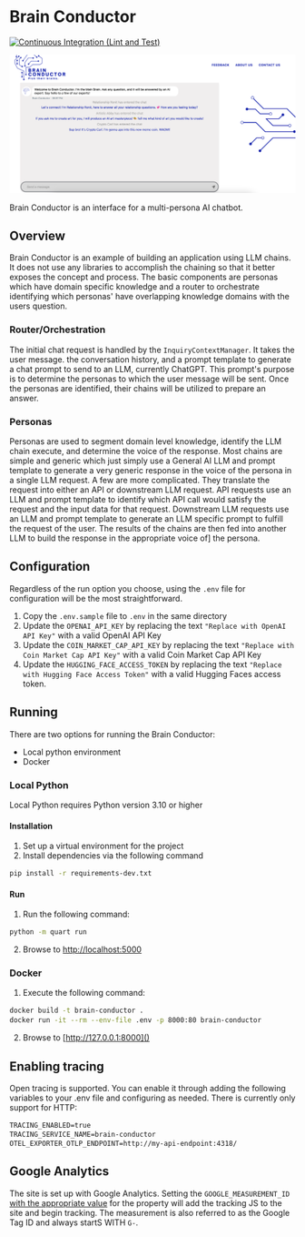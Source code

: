 # Brain Conductor

[![Continuous Integration (Lint and Test)](https://github.com/Zettafi/brain-conductor/actions/workflows/ci-actions.yaml/badge.svg)](https://github.com/Zettafi/brain-conductor/actions/workflows/ci-actions.yaml)

![Brain Conductor](brain-conductor.png)

Brain Conductor is an interface for a multi-persona AI chatbot.

## Overview

Brain Conductor is an example of building an application using LLM chains. It does not
use any libraries to accomplish the chaining so that it better exposes the concept and process. The
basic components are personas which have domain specific knowledge and a router to orchestrate
identifying which personas' have overlapping knowledge domains with the users question.

### Router/Orchestration

The initial chat request is handled by the `InquiryContextManager`. It takes the user
message. the conversation history, and a prompt template to generate a chat prompt to
send to an LLM, currently ChatGPT. This prompt's purpose is to determine the personas
to which the user message will be sent. Once the personas are identified, their chains
will be utilized to prepare an answer. 

### Personas

Personas are used to segment domain level knowledge, identify the LLM chain execute,
and determine the voice of the response. Most chains are simple and generic which just
simply use a General AI LLM and prompt template to generate a very generic response
in the voice of the persona in a single LLM request. A few are more complicated. They
translate the request into either an API or downstream LLM request. API requests use an
LLM and prompt template to identify which API call would satisfy the request and the
input data for that request. Downstream LLM requests use an LLM and prompt template to
generate an LLM specific prompt to fulfill the request of the user. The results of the
chains are then fed into another LLM to build the response in the appropriate voice of]
the persona.

## Configuration

Regardless of the run option you choose, using the `.env` file for
configuration will be the most straightforward.

1. Copy the `.env.sample` file to `.env` in the same directory
2. Update the `OPENAI_API_KEY` by replacing the text `"Replace with OpenAI API Key"`
with a valid OpenAI API Key
3. Update the `COIN_MARKET_CAP_API_KEY` by replacing the text
`"Replace with Coin Market Cap API Key"` with a valid Coin Market Cap API Key
4. Update the `HUGGING_FACE_ACCESS_TOKEN` by replacing the text `"Replace with Hugging Face Access Token"`
with a valid Hugging Faces access token.

## Running

There are two options for running the Brain Conductor:

 - Local python environment
 - Docker

### Local Python

Local Python requires Python version 3.10 or higher

#### Installation

1. Set up a virtual environment for the project
2. Install dependencies via the following command
```bash
pip install -r requirements-dev.txt
```

#### Run

1. Run the following command:
```bash
python -m quart run
```
2. Browse to [http://localhost:5000]()

### Docker

1. Execute the following command:
```bash
docker build -t brain-conductor .
docker run -it --rm --env-file .env -p 8000:80 brain-conductor 
```
2. Browse to [http://127.0.0.1:8000]()

## Enabling tracing

Open tracing is supported. You can enable it through adding the following variables to 
your .env file and configuring as needed. There is currently only support for HTTP:

```
TRACING_ENABLED=true
TRACING_SERVICE_NAME=brain-conductor
OTEL_EXPORTER_OTLP_ENDPOINT=http://my-api-endpoint:4318/
```

## Google Analytics

The site is set up with Google Analytics. Setting the `GOOGLE_MEASUREMENT_ID`
[with the appropriate value](https://support.google.com/analytics/answer/9539598?sjid=11295571347512936459-NA#find-G-ID)
for the property will add the tracking JS to the site and begin tracking. The
measurement is also referred to as the Google Tag ID and always startS WITH `G-`.
